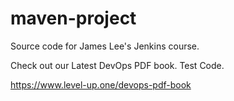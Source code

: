 # maven-project
Source code for James Lee's Jenkins course.

Check out our Latest DevOps PDF book. Test Code.

https://www.level-up.one/devops-pdf-book

